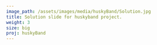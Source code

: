 ```yaml
---
image_path: /assets/images/media/huskyBand/Solution.jpg
title: Solution slide for huskyband project.
weight: 3
size: big
proj: huskyBand
---
```

